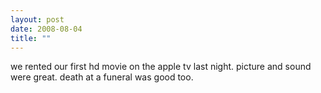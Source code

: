 ```yaml
---
layout: post
date: 2008-08-04
title: ""
---
```

we rented our first hd movie on the apple tv last night. picture and sound were great. death at a funeral was good too.